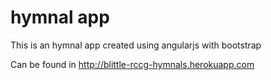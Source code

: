 # hymnal app
 
This is an hymnal app created using angularjs with bootstrap

Can be found in http://blittle-rccg-hymnals.herokuapp.com
